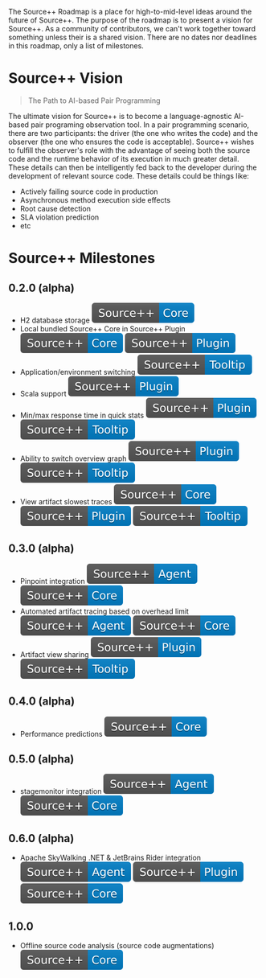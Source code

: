 The Source++ Roadmap is a place for high-to-mid-level ideas around the future of Source++.
The purpose of the roadmap is to present a vision for Source++.
As a community of contributors, we can't work together toward something unless their is a shared vision. There are no dates nor deadlines in this roadmap, only a list of milestones.

# Source++ Vision

> The Path to AI-based Pair Programming

The ultimate vision for Source++ is to become a language-agnostic AI-based pair programing observation tool. In a pair programming scenario, there are two participants: the driver (the one who writes the code) and the observer (the one who ensures the code is acceptable). Source++ wishes to fulfill the observer's role with the advantage of seeing both the source code and the runtime behavior of its execution in much greater detail. These details can then be intelligently fed back to the developer during the development of relevant source code. These details could be things like:

- Actively failing source code in production
- Asynchronous method execution side effects
- Root cause detection
- SLA violation prediction
- etc

# Source++ Milestones

## 0.2.0 (alpha)

 - H2 database storage ![](../../images/roadmap/Source++-Core-blue.svg)
 - Local bundled Source++ Core in Source++ Plugin ![](../../images/roadmap/Source++-Core-blue.svg) ![](../../images/roadmap/Source++-Plugin-blue.svg)
 - Application/environment switching ![](../../images/roadmap/Source++-Tooltip-blue.svg)
 - Scala support ![](../../images/roadmap/Source++-Plugin-blue.svg)
 - Min/max response time in quick stats ![](../../images/roadmap/Source++-Plugin-blue.svg) ![](../../images/roadmap/Source++-Tooltip-blue.svg)
 - Ability to switch overview graph ![](../../images/roadmap/Source++-Plugin-blue.svg) ![](../../images/roadmap/Source++-Tooltip-blue.svg)
 - View artifact slowest traces ![](../../images/roadmap/Source++-Core-blue.svg) ![](../../images/roadmap/Source++-Plugin-blue.svg) ![](../../images/roadmap/Source++-Tooltip-blue.svg)

## 0.3.0 (alpha)

 - Pinpoint integration ![](../../images/roadmap/Source++-Agent-blue.svg) ![](../../images/roadmap/Source++-Core-blue.svg)
 - Automated artifact tracing based on overhead limit ![](../../images/roadmap/Source++-Agent-blue.svg) ![](../../images/roadmap/Source++-Core-blue.svg)
 - Artifact view sharing ![](../../images/roadmap/Source++-Plugin-blue.svg) ![](../../images/roadmap/Source++-Tooltip-blue.svg)

## 0.4.0 (alpha)

 - Performance predictions ![](../../images/roadmap/Source++-Core-blue.svg)

## 0.5.0 (alpha)

 - stagemonitor integration ![](../../images/roadmap/Source++-Agent-blue.svg) ![](../../images/roadmap/Source++-Core-blue.svg)

## 0.6.0 (alpha)

 - Apache SkyWalking .NET & JetBrains Rider integration ![](../../images/roadmap/Source++-Agent-blue.svg) ![](../../images/roadmap/Source++-Plugin-blue.svg) ![](../../images/roadmap/Source++-Core-blue.svg)

## 1.0.0

 - Offline source code analysis (source code augmentations) ![](../../images/roadmap/Source++-Core-blue.svg)
